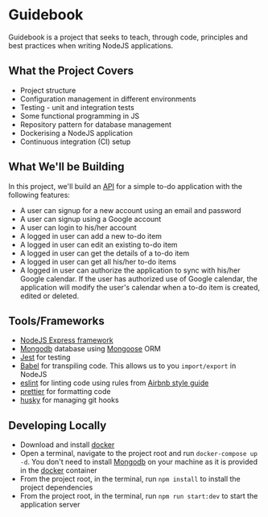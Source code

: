 # Guidebook

Guidebook is a project that seeks to teach, through code, principles and best practices when writing NodeJS applications. 

## What the Project Covers
* Project structure
* Configuration management in different environments
* Testing - unit and integration tests
* Some functional programming in JS
* Repository pattern for database management
* Dockerising a NodeJS application
* Continuous integration (CI) setup

## What We'll be Building
In this project, we'll build an [API](https://en.wikipedia.org/wiki/Application_programming_interface) for a simple to-do application with the following features:

* A user can signup for a new account using an email and password
* A user can signup using a Google account
* A user can login to his/her account
* A logged in user can add a new to-do item
* A logged in user can edit an existing to-do item
* A logged in user can get the details of a to-do item
* A logged in user can get all his/her to-do items
* A logged in user can authorize the application to sync with his/her Google calendar. If the user has authorized use of Google calendar, the application will modify the user's calendar when a to-do item is created, edited or deleted. 

## Tools/Frameworks
* [NodeJS Express framework](https://expressjs.com/)
* [Mongodb](https://www.mongodb.com/) database using [Mongoose](https://mongoosejs.com/) ORM
* [Jest](https://jestjs.io/) for testing
* [Babel](https://babeljs.io/) for transpiling code. This allows us to you `import/export` in NodeJS
* [eslint](https://eslint.org/) for linting code using rules from [Airbnb style guide](https://github.com/airbnb/javascript)
* [prettier](https://prettier.io/) for formatting code
* [husky](https://github.com/typicode/husky) for managing git hooks

## Developing Locally
* Download and install [docker](https://www.docker.com/products/docker-desktop)
* Open a terminal, navigate to the project root and run `docker-compose up -d`. You don't need to install [Mongodb](https://www.mongodb.com/) on your machine as it is provided in the [docker](https://www.docker.com/) container
* From the project root, in the terminal, run `npm install` to install the project dependencies
* From the project root, in the terminal, run `npm run start:dev` to start the application server

